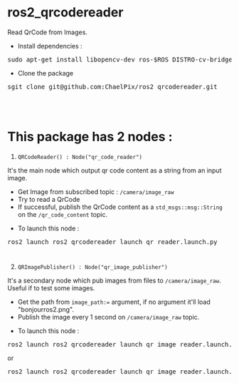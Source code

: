 # ros2_qrcodereader
Read QrCode from Images.

- Install dependencies :
<pre>sudo apt-get install libopencv-dev ros-$ROS_DISTRO-cv-bridge libzbar-dev</pre>
- Clone the package
<pre>sgit clone git@github.com:ChaelPix/ros2_qrcodereader.git</pre>

<br>
<br>
  
# This package has 2 nodes :
1. `QRCodeReader() : Node("qr_code_reader")`

It's the main node which output qr code content as a string from an input image.
- Get Image from subscribed topic : `/camera/image_raw` 
- Try to read a QrCode
-  If successful, publish the QrCode content as a `std_msgs::msg::String` on the `/qr_code_content` topic.

+ To launch this node :
<pre>ros2 launch ros2_qrcodereader launch_qr_reader.launch.py</pre>

#
2. `QRImagePublisher() : Node("qr_image_publisher")`

It's a secondary node which pub images from files to `/camera/image_raw`. Useful if to test some images.
- Get the path from `image_path:=` argument, if no argument it'll load "bonjourros2.png".
- Publish the image every 1 second on `/camera/image_raw` topic.

+ To launch this node :
<pre>ros2 launch ros2_qrcodereader launch_qr_image_reader.launch.py</pre>
or
<pre>ros2 launch ros2_qrcodereader launch_qr_image_reader.launch.py image_path:=$HOME/path/to/image.png</pre>
